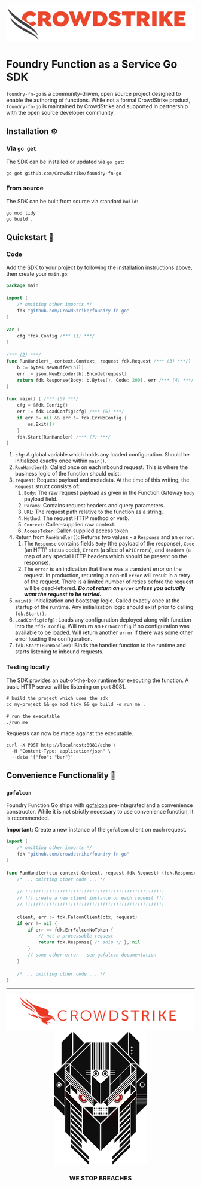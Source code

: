 ![CrowdStrike Falcon](/docs/asset/cs-logo.png?raw=true)

# Foundry Function as a Service Go SDK

`foundry-fn-go` is a community-driven, open source project designed to enable the authoring of functions.
While not a formal CrowdStrike product, `foundry-fn-go` is maintained by CrowdStrike and supported in partnership
with the open source developer community.

## Installation ⚙️

### Via `go get`

The SDK can be installed or updated via `go get`:

```shell
go get github.com/CrowdStrike/foundry-fn-go
```

### From source

The SDK can be built from source via standard `build`:

```shell
go mod tidy
go build .
```

## Quickstart 💫

### Code

Add the SDK to your project by following the [installation](#installation) instructions above, then create your `main.go`:

```go
package main

import (
    /* omitting other imports */
    fdk "github.com/CrowdStrike/foundry-fn-go"
)

var (
    cfg *fdk.Config /*** (1) ***/
)

/*** (2) ***/
func RunHandler(_ context.Context, request fdk.Request /*** (3) ***/) (fdk.Response, error) {
    b := bytes.NewBuffer(nil)
    err := json.NewEncoder(b).Encode(request)
    return fdk.Response{Body: b.Bytes(), Code: 200}, err /*** (4) ***/
}

func main() { /*** (5) ***/
    cfg = &fdk.Config{}
    err := fdk.LoadConfig(cfg) /*** (6) ***/
    if err != nil && err != fdk.ErrNoConfig {
        os.Exit(1)
    }
    fdk.Start(RunHandler) /*** (7) ***/
}
```

1. `cfg`: A global variable which holds any loaded configuration. Should be initialized exactly once within `main()`.
2. `RunHandler()`: Called once on each inbound request. This is where the business logic of the function should
   exist.
3. `request`: Request payload and metadata. At the time of this writing, the `Request` struct consists of:
    1. `Body`: The raw request payload as given in the Function Gateway `body` payload field.
    2. `Params`: Contains request headers and query parameters.
    3. `URL`: The request path relative to the function as a string.
    4. `Method`: The request HTTP method or verb.
    5. `Context`: Caller-supplied raw context.
    6. `AccessToken`: Caller-supplied access token.
4. Return from `RunHandler()`: Returns two values - a `Response` and an `error`.
    1. The `Response` contains fields `Body` (the payload of the response), `Code` (an HTTP status code),
       `Errors` (a slice of `APIError`s), and `Headers` (a map of any special HTTP headers which should be present on
       the response).
    2. The `error` is an indication that there was a transient error on the request.
       In production, returning a non-nil `error` will result in a retry of the request.
       There is a limited number of reties before the request will be dead-lettered.
       ***Do not return an `error` unless you actually want the request to be retried.***
5. `main()`: Initialization and bootstrap logic. Called exactly once at the startup of the runtime.
   Any initialization logic should exist prior to calling `fdk.Start()`.
6. `LoadConfig(cfg)`: Loads any configuration deployed along with function into the `*fdk.Config`.
   Will return an `ErrNoConfig` if no configuration was available to be loaded.
   Will return another `error` if there was some other error loading the configuration.
7. `fdk.Start(RunHandler)`: Binds the handler function to the runtime and starts listening to inbound requests.

### Testing locally

The SDK provides an out-of-the-box runtime for executing the function.
A basic HTTP server will be listening on port 8081.

```shell
# build the project which uses the sdk
cd my-project && go mod tidy && go build -o run_me .

# run the executable
./run_me
```

Requests can now be made against the executable.

```shell
curl -X POST http://localhost:8081/echo \
  -H "Content-Type: application/json" \
  --data '{"foo": "bar"}'
```

## Convenience Functionality 🧰

### `gofalcon`

Foundry Function Go ships with [gofalcon](https://github.com/CrowdStrike/gofalcon) pre-integrated and a convenience constructor.
While it is not strictly necessary to use convenience function, it is recommended.

**Important:** Create a new instance of the `gofalcon` client on each request.

```go
import (
    /* omitting other imports */
    fdk "github.com/crowdstrike/foundry-fn-go"
)

func RunHandler(ctx context.Context, request fdk.Request) (fdk.Response, error) {
    /* ... omitting other code ... */
    
    // !!!!!!!!!!!!!!!!!!!!!!!!!!!!!!!!!!!!!!!!!!!!!!!!!!!!
    // !!! create a new client instance on each request !!!
    // !!!!!!!!!!!!!!!!!!!!!!!!!!!!!!!!!!!!!!!!!!!!!!!!!!!!
    
    client, err := fdk.FalconClient(ctx, request)
    if err != nil {
        if err == fdk.ErrFalconNoToken {
            // not a processable request
            return fdk.Response{ /* snip */ }, nil
        }
        // some other error - see gofalcon documentation
    }
    
    /* ... omitting other code ... */
}
```

---


<p align="center"><img src="https://raw.githubusercontent.com/CrowdStrike/falconpy/main/docs/asset/cs-logo-footer.png"><BR/><img width="250px" src="https://raw.githubusercontent.com/CrowdStrike/falconpy/main/docs/asset/adversary-red-eyes.png"></P>
<h3><P align="center">WE STOP BREACHES</P></h3>
